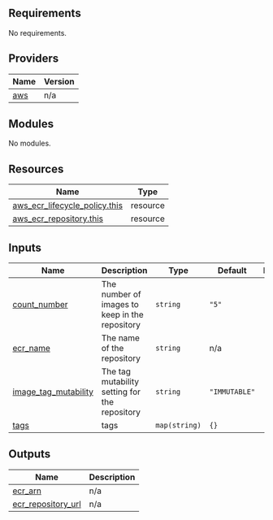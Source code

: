<!-- BEGIN_TF_DOCS -->
## Requirements

No requirements.

## Providers

| Name | Version |
|------|---------|
| <a name="provider_aws"></a> [aws](#provider\_aws) | n/a |

## Modules

No modules.

## Resources

| Name | Type |
|------|------|
| [aws_ecr_lifecycle_policy.this](https://registry.terraform.io/providers/hashicorp/aws/latest/docs/resources/ecr_lifecycle_policy) | resource |
| [aws_ecr_repository.this](https://registry.terraform.io/providers/hashicorp/aws/latest/docs/resources/ecr_repository) | resource |

## Inputs

| Name | Description | Type | Default | Required |
|------|-------------|------|---------|:--------:|
| <a name="input_count_number"></a> [count\_number](#input\_count\_number) | The number of images to keep in the repository | `string` | `"5"` | no |
| <a name="input_ecr_name"></a> [ecr\_name](#input\_ecr\_name) | The name of the repository | `string` | n/a | yes |
| <a name="input_image_tag_mutability"></a> [image\_tag\_mutability](#input\_image\_tag\_mutability) | The tag mutability setting for the repository | `string` | `"IMMUTABLE"` | no |
| <a name="input_tags"></a> [tags](#input\_tags) | tags | `map(string)` | `{}` | no |

## Outputs

| Name | Description |
|------|-------------|
| <a name="output_ecr_arn"></a> [ecr\_arn](#output\_ecr\_arn) | n/a |
| <a name="output_ecr_repository_url"></a> [ecr\_repository\_url](#output\_ecr\_repository\_url) | n/a |
<!-- END_TF_DOCS -->